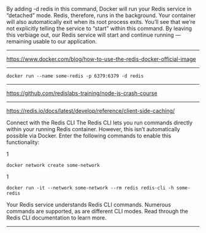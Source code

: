 

By adding -d redis in this command, Docker will run your Redis service in “detached” mode.
Redis, therefore, runs in the background. Your container will also automatically exit when its root process exits. 
You’ll see that we’re not explicitly telling the service to “start” within this command. 
By leaving this verbiage out, our Redis service will start and continue running — remaining usable to our application.
****
https://www.docker.com/blog/how-to-use-the-redis-docker-official-image
*****
    docker run --name some-redis -p 6379:6379 -d redis
****
https://github.com/redislabs-training/node-js-crash-course
******

https://redis.io/docs/latest/develop/reference/client-side-caching/

Connect with the Redis CLI
The Redis CLI lets you run commands directly within your running Redis container. However, this isn’t automatically possible via Docker. Enter the following commands to enable this functionality: 

1
 
    docker network create some-network
1

    ​​docker run -it --network some-network --rm redis redis-cli -h some-redis
Your Redis service understands Redis CLI commands. Numerous commands are supported, as are different CLI modes. Read through the Redis CLI documentation to learn more. 

******
